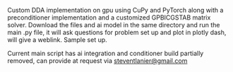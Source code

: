 Custom DDA implementation on gpu using CuPy and PyTorch along with a preconditioner implementation and a customized GPBICGSTAB matrix solver. Download the files and ai model in the same directory and run the main .py file, it will ask questions for problem set up and plot in plotly dash, will give a weblink. Sample set up.

Current main script has ai integration and conditioner build partially removed, can provide at request via steventlanier@gmail.com
